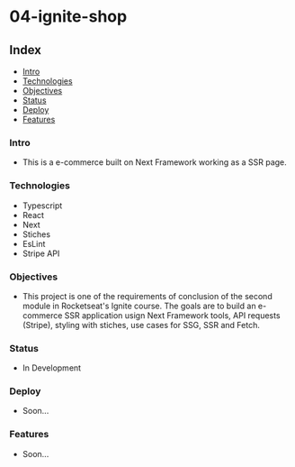 # 04-ignite-shop

## Index

- [Intro](#Intro)
- [Technologies](#Technologies)
- [Objectives](#Objectives)
- [Status](#Status)
- [Deploy](#Deploy)
- [Features](#Features)

### Intro

- This is a e-commerce built on Next Framework working as a SSR page.

### Technologies

- Typescript
- React
- Next
- Stiches
- EsLint
- Stripe API

### Objectives

- This project is one of the requirements of conclusion of the second module in Rocketseat's Ignite course. The goals are to build an e-commerce SSR application usign Next Framework tools, API requests (Stripe), styling with stiches, use cases for SSG, SSR and Fetch.

### Status

- In Development

### Deploy

- Soon...

### Features

- Soon...